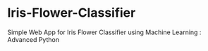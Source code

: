 # Iris-Flower-Classifier
Simple Web App for Iris Flower Classifier using Machine Learning : Advanced Python
